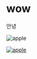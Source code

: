 # wow
안녕

![apple](http://ojsfile.ohmynews.com/STD_IMG_FILE/2011/0803/IE001334624_STD.jpg)


[![apple](http://ojsfile.ohmynews.com/STD_IMG_FILE/2011/0803/IE001334624_STD.jpg)](https://youtu.be/vCLHUnylTas)


